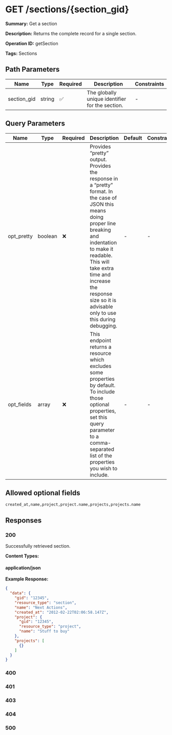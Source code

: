 # GET /sections/{section_gid}

**Summary:** Get a section

**Description:** Returns the complete record for a single section.

**Operation ID:** getSection

**Tags:** Sections

## Path Parameters

| Name | Type | Required | Description | Constraints |
|------|------|----------|-------------|-------------|
| section_gid | string | ✅ | The globally unique identifier for the section. | - |

## Query Parameters

| Name | Type | Required | Description | Default | Constraints |
|------|------|----------|-------------|---------|-------------|
| opt_pretty | boolean | ❌ | Provides “pretty” output. Provides the response in a “pretty” format. In the case of JSON this means doing proper line breaking and indentation to make it readable. This will take extra time and increase the response size so it is advisable only to use this during debugging. | - | - |
| opt_fields | array | ❌ | This endpoint returns a resource which excludes some properties by default. To include those optional properties, set this query parameter to a comma-separated list of the properties you wish to include. | - | - |

## Allowed optional fields

```
created_at,name,project,project.name,projects,projects.name
```

## Responses

### 200

Successfully retrieved section.

**Content Types:**

#### application/json

**Example Response:**

```json
{
  "data": {
    "gid": "12345",
    "resource_type": "section",
    "name": "Next Actions",
    "created_at": "2012-02-22T02:06:58.147Z",
    "project": {
      "gid": "12345",
      "resource_type": "project",
      "name": "Stuff to buy"
    },
    "projects": [
      {}
    ]
  }
}
```

### 400

<reference>

### 401

<reference>

### 403

<reference>

### 404

<reference>

### 500

<reference>

